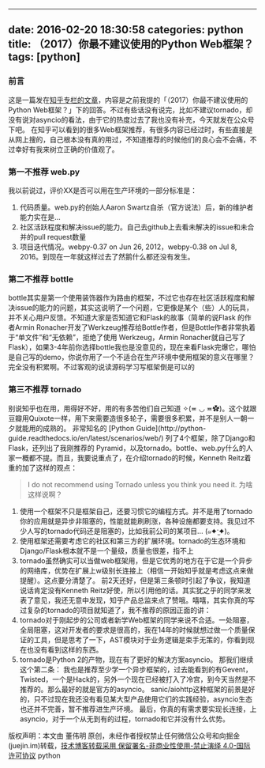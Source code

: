 
---
date: 2016-02-20 18:30:58
categories: python
title: （2017）你最不建议使用的Python Web框架？
tags: [python]
---
### 前言
这是一篇发在[知乎专栏的文章](https://zhuanlan.zhihu.com/p/28424536)，内容是之前我提的「（2017）你最不建议使用的Python
Web框架？」下的回答。不过有些话没有说完，比如不建议tornado，却没有说对asyncio的看法，由于它的热度过去了我也没有补充，今天就发在公众号下吧。
在知乎可以看到的很多Web框架推荐，有很多内容已经过时，有些直接是从网上搜的，自己根本没有真的用过，不知道推荐的时候他们的良心会不会痛，不过幸好有我来树立正确的价值观了。
### 第一不推荐 web.py
我以前说过，评价XX是否可以用在生产环境的一部分标准是：
  1. 代码质量。web.py的创始人Aaron Swartz自杀（官方说法）后，新的维护者能力实在是…
  2. 社区活跃程度和解决issue的能力。自己去github上去看未解决的issue和未合并的pull request数量
  3. 项目迭代情况。webpy-0.37 on Jun 26, 2012，webpy-0.38 on Jul 8, 2016。到现在一年就这样过去了然鹅什么都还没有发生。
### 第二不推荐 bottle
bottle其实是第一个使用装饰器作为路由的框架，不过它也存在社区活跃程度和解决issue的能力的问题，其实这说明了一个问题，它更像是某个（些）人的玩具，并不关心用户反馈。不知道大家是否知道它和Flask的故事（简单的说Flask
的作者Armin Ronacher开发了Werkzeug推荐给Bottle作者，但是Bottle作者非常执着于“单文件”和“无依赖”，拒绝了使用
Werkzeug，Armin
Ronacher就自己写了Flask），如果3-4年前你选择bottle我也是没意见的，现在来看Flask完爆它，哪怕是自己写的demo，你说你用了一个不适合在生产环境中使用框架的意义在哪里？完全没有积累啊。不过客观的说读源码学习写框架倒是可以的
### 第三不推荐 tornado
别说知乎也在用，用得好不好，用的有多苦他们自己知道 ✧(≖ ◡
≖✿)。这个就跟豆瓣用Quixote一样，用下来需要造很多轮子，需要很多积累，并不是别人一朝一夕就能用的成熟的。
非常知名的 [Python Guide](http://python-
guide.readthedocs.io/en/latest/scenarios/web/) 列了4个框架，除了Django和Flask，还列出了我刚推荐的
Pyramid，以及tornado。bottle、web.py什么的人家一概都不提。而且，我要说重点了，在介绍tornado的时候，Kenneth
Reitz着重的加了这样的观点：
> I do not recommend using Tornado unless you think you need it.
为啥这样说啊？
  1. 使用一个框架不只是框架自己，还要习惯它的编程方式。并不是用了tornado你的应用就是异步非阻塞的，性能就能刷刷涨，各种设施都要支持。我见过不少人写的tornado代码还是阻塞的，比如我前公司的某项目… (๑✦ˑ̫✦)。
  2. 使用框架还需要考虑它的社区和第三方的扩展环境。tornado的生态环境和Django/Flask根本就不是一个量级，质量也很差，指不上
  3. tornado虽然确实可以当做web框架用，但是它优秀的地方在于它是一个异步的网络库，优势在扩展上w级别长连接上（相信一开始知乎就是考虑这点来做提醒）。这点要分清楚了。
前2天还好，但是第三条顿时引起了争议，我知道说话肯定没有Kenneth
Reitz好使，所以引用他的话。其实犹之乎的同学来发表了意见，我还无意中发现，知乎产品总监来点了赞哦。嘻嘻，其实你真的写过复杂的tornado的项目就知道了，我不推荐的原因正面的讲：
  1. tornado对于刚起步的公司或者新学Web框架的同学来说不合适。一处阻塞，全局阻塞，这对开发者的要求是很高的，我在14年的时候就想过做一个质量保证的工具，但是思考了一下，AST模块对于业务逻辑是束手无策的，你看到现在也没有看到这样的东西。
  2. tornado是Python 2的产物，现在有了更好的解决方案asyncio。
那我们继续这个第二条：
我也是推荐至少学一个异步框架的，过去能看到的有Gevent，Twisted，一个是Hack的，另外一个现在已经被打入了冷宫，到今天当然是不推荐的。那么最好的就是官方的asyncio。
sanic/aiohttp这种框架的前景是好的，只不过现在我还没有看见某大型产品使用它们的实践经验，asyncio生态也还并不完善，暂不推荐进生产环境。
最后，你真的有需求要实现长连接，上asyncio，对于一个从无到有的过程，tornado和它并没有什么优势。

版权声明：本文由 董伟明 原创，未经作者授权禁止任何微信公众号和向掘金(juejin.im)转载，[技术博客转载采用 保留署名-非商业性使用-禁止演绎 4.0-国际许可协议](https://creativecommons.org/licenses/by-nc-nd/4.0/deed.zh)
python

